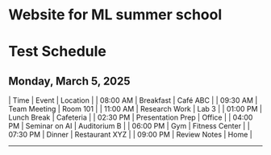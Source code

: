 # Website for ML summer school



# Test Schedule
## **Monday, March 5, 2025**  
| Time  | Event | Location |
| 08:00 AM | Breakfast | Café ABC | 
| 09:30 AM | Team Meeting | Room 101 | 
| 11:00 AM | Research Work | Lab 3 | 
| 01:00 PM | Lunch Break | Cafeteria |
| 02:30 PM | Presentation Prep | Office | 
| 04:00 PM | Seminar on AI | Auditorium B | 
| 06:00 PM | Gym | Fitness Center | 
| 07:30 PM | Dinner | Restaurant XYZ | 
| 09:00 PM | Review Notes | Home | 

---